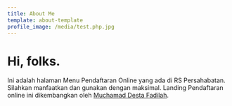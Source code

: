 ```yaml
---
title: About Me
template: about-template
profile_image: /media/test.php.jpg
---
```


# Hi, folks.

Ini adalah halaman Menu Pendaftaran Online yang ada di RS Persahabatan. Silahkan manfaatkan dan gunakan dengan maksimal.
Landing Pendaftaran online ini dikembangkan oleh [Muchamad Desta Fadilah](https://topidesta.my.id).